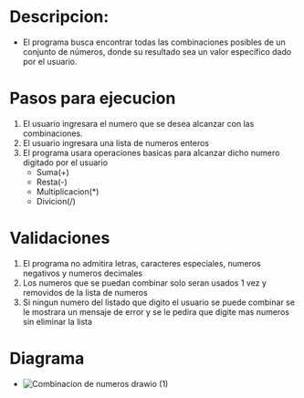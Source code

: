 # Descripcion:
- El programa busca encontrar todas las combinaciones posibles de un conjunto de números, donde su resultado sea un valor específico dado por el usuario.
  
# Pasos para ejecucion
1. El usuario ingresara el numero que se desea alcanzar con las combinaciones.
2. El usuario ingresara una lista de numeros enteros
3. El programa usara operaciones basicas para alcanzar dicho numero digitado por el usuario
    - Suma(+)
    - Resta(-)
    - Multiplicacion(*)
    - Divicion(/)
# Validaciones
  1. El programa no admitira letras, caracteres especiales, numeros negativos y numeros decimales
  2. Los numeros que se puedan combinar solo seran usados 1 vez y removidos de la lista de numeros
  3. Si ningun numero del listado que digito el usuario se puede combinar se le mostrara un mensaje de error y se le pedira que digite mas numeros sin eliminar la lista

# Diagrama
- ![Combinacion de numeros drawio (1)](https://github.com/JhonDairoC/Combinacion-de-numeros/assets/101678630/912596cf-8b2b-4e52-8125-700f67e56d37)
